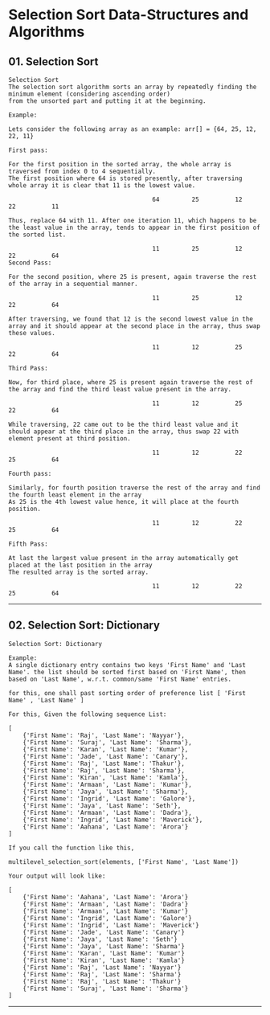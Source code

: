 # Selection Sort Data-Structures and Algorithms

## 01. Selection Sort

    Selection Sort
    The selection sort algorithm sorts an array by repeatedly finding the minimum element (considering ascending order)
    from the unsorted part and putting it at the beginning.

    Example:

    Lets consider the following array as an example: arr[] = {64, 25, 12, 22, 11}

    First pass:

    For the first position in the sorted array, the whole array is traversed from index 0 to 4 sequentially.
    The first position where 64 is stored presently, after traversing whole array it is clear that 11 is the lowest value.

                                            64   	   25   	   12   	   22   	   11

    Thus, replace 64 with 11. After one iteration 11, which happens to be the least value in the array, tends to appear in the first position of the sorted list.

                                            11   	   25   	   12   	   22   	   64
    Second Pass:

    For the second position, where 25 is present, again traverse the rest of the array in a sequential manner.

                                            11   	   25   	   12   	   22   	   64

    After traversing, we found that 12 is the second lowest value in the array and it should appear at the second place in the array, thus swap these values.

                                            11   	   12   	   25   	   22   	   64

    Third Pass:

    Now, for third place, where 25 is present again traverse the rest of the array and find the third least value present in the array.

                                            11   	   12   	   25   	   22   	   64

    While traversing, 22 came out to be the third least value and it should appear at the third place in the array, thus swap 22 with element present at third position.

                                            11   	   12   	   22   	   25   	   64

    Fourth pass:

    Similarly, for fourth position traverse the rest of the array and find the fourth least element in the array
    As 25 is the 4th lowest value hence, it will place at the fourth position.

                                            11   	   12   	   22   	   25   	   64

    Fifth Pass:

    At last the largest value present in the array automatically get placed at the last position in the array
    The resulted array is the sorted array.

                                            11   	   12   	   22   	   25   	   64

---

## 02. Selection Sort: Dictionary

    Selection Sort: Dictionary

    Example:
    A single dictionary entry contains two keys 'First Name' and 'Last Name'. the list should be sorted first based on 'First Name', then based on 'Last Name', w.r.t. common/same 'First Name' entries.

    for this, one shall past sorting order of preference list [ 'First Name' , 'Last Name' ]

    For this, Given the following sequence List:

    [
        {'First Name': 'Raj', 'Last Name': 'Nayyar'},
        {'First Name': 'Suraj', 'Last Name': 'Sharma'},
        {'First Name': 'Karan', 'Last Name': 'Kumar'},
        {'First Name': 'Jade', 'Last Name': 'Canary'},
        {'First Name': 'Raj', 'Last Name': 'Thakur'},
        {'First Name': 'Raj', 'Last Name': 'Sharma'},
        {'First Name': 'Kiran', 'Last Name': 'Kamla'},
        {'First Name': 'Armaan', 'Last Name': 'Kumar'},
        {'First Name': 'Jaya', 'Last Name': 'Sharma'},
        {'First Name': 'Ingrid', 'Last Name': 'Galore'},
        {'First Name': 'Jaya', 'Last Name': 'Seth'},
        {'First Name': 'Armaan', 'Last Name': 'Dadra'},
        {'First Name': 'Ingrid', 'Last Name': 'Maverick'},
        {'First Name': 'Aahana', 'Last Name': 'Arora'}
    ]

    If you call the function like this,

    multilevel_selection_sort(elements, ['First Name', 'Last Name'])

    Your output will look like:

    [
        {'First Name': 'Aahana', 'Last Name': 'Arora'}
        {'First Name': 'Armaan', 'Last Name': 'Dadra'}
        {'First Name': 'Armaan', 'Last Name': 'Kumar'}
        {'First Name': 'Ingrid', 'Last Name': 'Galore'}
        {'First Name': 'Ingrid', 'Last Name': 'Maverick'}
        {'First Name': 'Jade', 'Last Name': 'Canary'}
        {'First Name': 'Jaya', 'Last Name': 'Seth'}
        {'First Name': 'Jaya', 'Last Name': 'Sharma'}
        {'First Name': 'Karan', 'Last Name': 'Kumar'}
        {'First Name': 'Kiran', 'Last Name': 'Kamla'}
        {'First Name': 'Raj', 'Last Name': 'Nayyar'}
        {'First Name': 'Raj', 'Last Name': 'Sharma'}
        {'First Name': 'Raj', 'Last Name': 'Thakur'}
        {'First Name': 'Suraj', 'Last Name': 'Sharma'}
    ]

---
